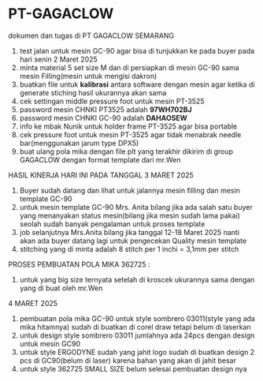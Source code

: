 # PT-GAGACLOW
dokumen dan tugas di PT GAGACLOW SEMARANG
1. test jalan untuk mesin GC-90 agar bisa di tunjukkan ke pada buyer pada hari senin 2 Maret 2025
2. minta material 5 set size M dan di persiapkan di mesin GC-90 sama mesin Filling(mesin untuk mengisi dakron)
3. buatkan file untuk **kalibrasi** antara software dengan mesin agar ketika di generate stiching hasil ukurannya akan sama
4. cek settingan middle pressure foot untuk mesin PT-3525
5. password mesin CHNKI PT3525 adalah **97WH702BJ**
6. password mesin CHNKI GC-90 adalah **DAHAOSEW**
7. info ke mbak Nunik untuk holder frame PT-3525 agar bisa portable
8. cek pressure foot untuk mesin PT-3525 agar tidak menabrak needle bar(menggunakan jarum type DPX5)
9. buat ulang pola mika dengan file plt yang terakhir dikirim di group GAGACLOW dengan format template dari mr.Wen

HASIL KINERJA HARI INI PADA TANGGAL 3 MARET 2025 
1. Buyer sudah datang dan lihat untuk jalannya mesin filling dan mesin template GC-90
2. untuk mesin template GC-90 Mrs. Anita bilang jika ada salah satu buyer yang menanyakan status mesin(bilang jika mesin sudah lama pakai) seolah sudah banyak pengalaman untuk proses template
3. job selanjutnya Mrs.Anita bilang jika tanggal 12-18 Maret 2025 nanti akan ada buyer datang lagi untuk pengecekan Quality mesin template
4. stitching yang di  minta adalah 8 stitch per 1 inchi = 3,1mm per stitch

PROSES PEMBUATAN POLA MIKA 362725 :
1. untuk yang big size ternyata setelah di kroscek ukurannya sama dengan yang di buat oleh mr.Wen

4 MARET 2025 

1. pembuatan pola mika GC-90 untuk style sombrero 03011(style yang ada mika hitamnya) sudah di buatkan di corel draw tetapi belum di laserkan
2. untuk design style sombrero 03011 jumlahnya ada 24pcs dengan design untuk mesin GC90
3. untuk style ERGODYNE sudah yang jahit logo sudah di buatkan design 2 pcs di GC90(belum di laser) karena bahan yang akan di jahit besar
4. untuk style 362725 SMALL SIZE belum selesai pembuatan design nya
